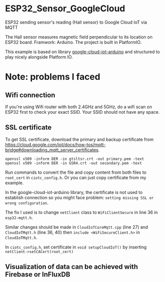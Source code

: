 # ESP32_Sensor_GoogleCloud
ESP32 sending sensor's reading (Hall sensor) to Google Cloud IoT via MQTT

The Hall sensor measures magnetic field perpendicular to its location on ESP32 board. Framwork: Arduino. The project is built in PlatformIO.

This example is based on library [google-cloud-iot-arduino](https://github.com/GoogleCloudPlatform/google-cloud-iot-arduino) and structured to play nicely alongside Platform IO. 

# Note: problems I faced 
## Wifi connection 
If you're using Wifi router with both 2.4GHz and 5GHz, do a wifi scan on ESP32 first to check your exact SSID. Your SSID should not have any space.
## SSL certificate
To get SSL certificate, download the primary and backup certificate from https://cloud.google.com/iot/docs/how-tos/mqtt-bridge#downloading_mqtt_server_certificates. 
```
openssl x509 -inform DER -in gtsltsr.crt -out primary.pem -text
openssl x509 -inform DER -in GSR4.crt -out secondary.pem -text
```
Run commands to convert the file and copy content from both files to `root_cert` in `ciotc_config.h`. Or you can just copy certificate from my example. 

In the google-cloud-iot-arduino library, the certificate is not used to establish connection so you might face problem: `setting missing SSL or wrong configuration`. 

The fix I used is to change `netClient` class to `WiFiClientSecure` in line 36 in `esp32-mqtt.h`. 

Similar changes should be made in `CloudIoTCoreMqtt.cpp` (line 27) and `CloudIoTMqtt.h` (line 36, 40) then `include <WiFiSecureClient.h>` in `CloudIoTMqtt.h`. 

In `ciotc_config.h`, set certificate in `void setupCloudIoT()` by inserting `netClient->setCACert(root_cert)` 
## Visualization of data can be achieved with Firebase or InFluxDB












